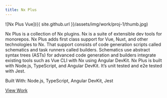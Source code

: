 ```yaml
---
title: Nx Plus
---
```


![Nx Plus Vue]({{ site.github.url }}/assets/img/work/proj-1/thumb.jpg)

Nx Plus is a collection of Nx plugins. Nx is a suite of extensible dev tools for monorepos. Nx Plus adds first class support for Vue, Nuxt, and other technologies to Nx. That support consists of code generation scripts called schematics and task runners called builders. Schematics use abstract syntax trees (ASTs) for advanced code generation and builders integrate existing tools such as Vue CLI with Nx using Angular DevKit. Nx Plus is built with Node.js, TypeScript, and Angular DevKit. It’s unit tested and e2e tested with Jest.

Built With: Node.js, TypeScript, Angular DevKit, Jest

<a href="https://github.com/ZachJW34/nx-plus" class="work-btn" target="_blank">View Work</a>
